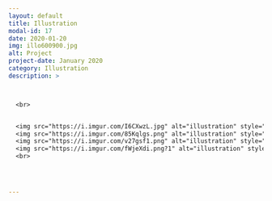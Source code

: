 ```yaml
---
layout: default
title: Illustration
modal-id: 17
date: 2020-01-20
img: illo600900.jpg
alt: Project
project-date: January 2020
category: Illustration
description: >



  <br>


  <img src="https://i.imgur.com/I6CXwzL.jpg" alt="illustration" style="width: 100%;"/>
  <img src="https://i.imgur.com/85Kqlgs.png" alt="illustration" style="width: 100%;"/>
  <img src="https://i.imgur.com/v27gsf1.png" alt="illustration" style="width: 100%;"/>
  <img src="https://i.imgur.com/fWjeXdi.png?1" alt="illustration" style="width: 100%;"/>
  <br>




---
```

